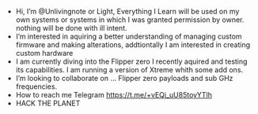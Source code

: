 -  Hi, I’m @Unlivingnote or Light, Everything I Learn will be used on my own systems or systems in which I was granted permission by owner. nothing will be done with ill intent.
-  I’m interested in aquiring a better understanding of managing custom firmware and making alterations, addtiontally I am interested in creating custom hardware
-  I am currently diving into the Flipper zero I recently aquired and testing its capabilities. I am running a version of Xtreme whith some add ons.
- I’m looking to collaborate on ... Flipper zero payloads and sub GHz frequencies.
-  How to reach me Telegram https://t.me/+vEQj_uU85toyYTlh
- HACK THE PLANET
  

<!---
Unlivingnote/Unlivingnote is a ✨ special ✨ repository because its `README.md` (this file) appears on your GitHub profile.
You can click the Preview link to take a look at your changes.
--->
